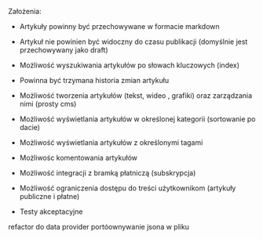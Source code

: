 Założenia:
- Artykuły powinny być przechowywane w formacie markdown
- Artykuł nie powinien być widoczny do czasu publikacji (domyślnie jest przechowywany jako draft)
- Możliwość wyszukiwania artykułów po słowach kluczowych (index)
- Powinna być trzymana historia zmian artykułu
- Możliwość tworzenia artykułów (tekst, wideo , grafiki) oraz zarządzania nimi (prosty cms)
- Możliwość wyświetlania artykułów w określonej kategorii (sortowanie po dacie)
- Możliwość wyświetlania artykułów z określonymi tagami
- Możliwośc komentowania artykułów
- Możliwość integracji z bramką płatniczą (subskrypcja)
- Możliwość ograniczenia dostępu do treści użytkownikom (artykuły publiczne i płatne)

- Testy akceptacyjne

refactor do data provider
portóownywanie jsona w pliku